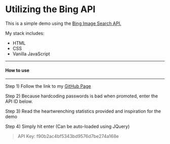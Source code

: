 # Utilizing the Bing API

This is a simple demo using the <a href = 'https://azure.microsoft.com/en-us/services/cognitive-services/bing-image-search-api/' > Bing Image Search API. </a>

My stack includes: 
* HTML
* CSS
* Vanilla JavaScript 

---
#### How to use 
---
Step 1) Follow the link to my <a href = 'https://laurenmitchell.github.io/Bing-api'> GitHub Page </a>


Step 2) Because hardcoding passwords is bad when promoted, enter the API ID below.  

Step 3) Read the heartwrenching statistics provided and inspiration for the demo 

Step 4) Simply hit enter (Can be auto-loaded using JQuery) 


> API Key: f90b2ac4bf5343bd9576d7be274a168e





